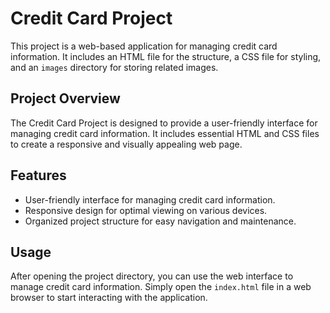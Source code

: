 # Credit Card Project

This project is a web-based application for managing credit card information. It includes an HTML file for the structure, a CSS file for styling, and an `images` directory for storing related images.

## Project Overview

The Credit Card Project is designed to provide a user-friendly interface for managing credit card information. It includes essential HTML and CSS files to create a responsive and visually appealing web page.

## Features

- User-friendly interface for managing credit card information.
- Responsive design for optimal viewing on various devices.
- Organized project structure for easy navigation and maintenance.

## Usage

After opening the project directory, you can use the web interface to manage credit card information. Simply open the `index.html` file in a web browser to start interacting with the application.
